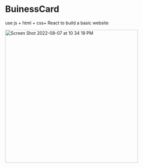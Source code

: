 # BuinessCard
use js + html + css+ React to build a basic website

<img width="429" alt="Screen Shot 2022-08-07 at 10 34 19 PM" src="https://user-images.githubusercontent.com/68130850/183328223-4dc51a1e-00c2-42fd-85f3-97e3fcf2d034.png">
